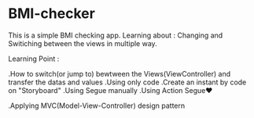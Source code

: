 # BMI-checker
This is a simple BMI checking app. Learning about : Changing and Switiching between the views in multiple way.

Learning Point :

.How to switch(or jump to) bewtween the Views(ViewController) and transfer the datas and values 
  .Using only code
  .Create an instant by code on "Storyboard"
  .Using Segue manually
  .Using Action Segue❤️
  
.Applying MVC(Model-View-Controller) design pattern
